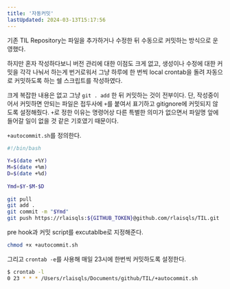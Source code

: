 ```yaml
---
title: '자동커밋'
lastUpdated: 2024-03-13T15:17:56
---
```


기존 TIL Repository는 파일을 추가하거나 수정한 뒤 수동으로 커밋하는 방식으로 운영했다.

하지만 혼자 작성하다보니 버전 관리에 대한 이점도 크게 없고, 생성이나 수정에 대한 커밋을 각각 나눠서 하는게 번거로워서 그냥 하루에 한 번씩 local crontab을 돌려 자동으로 커밋하도록 하는 쉘 스크립트를 작성하였다.

크게 복잡한 내용은 없고 그냥 `git . add` 한 뒤 커밋하는 것이 전부이다. 단, 작성중이어서 커밋하면 안되는 파일은 접두사에 `+`를 붙여서 표기하고 gitignore에 커밋되지 않도록 설정해줬다.  `+`로 정한 이유는 명령어상 다른 특별한 의미가 없으면서 파일명 앞에 들어갈 일이 없을 것 같은 기호였기 때문이다.

`+autocommit.sh`를 정의한다.

```bash
#!/bin/bash
 
Y=$(date +%Y)
M=$(date +%m)
D=$(date +%d)
 
Ymd=$Y-$M-$D
 
git pull
git add .
git commit -m "$Ymd"
git push https://rlaisqls:${GITHUB_TOKEN}@github.com/rlaisqls/TIL.git
```

pre hook과 커밋 script를 excutablbe로 지정해준다.

```bash
chmod +x +autocommit.sh
```

그리고 `crontab -e`를 사용해 매일 23시에 한번씩 커밋하도록 설정한다.

```bash
$ crontab -l
0 23 * * * /Users/rlaisqls/Documents/github/TIL/+autocommit.sh
```

